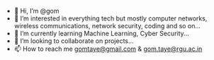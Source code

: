 - 👋 Hi, I’m @gom
- 👀 I’m interested in everything tech but mostly computer networks, wireless communications, network security, coding and so on...
- 🌱 I’m currently learning Machine Learning, Cyber Security...
- 💞️ I’m looking to collaborate on projects...
- 📫 How to reach me gomtaye@gmail.com & gom.taye@rgu.ac.in

<!---
gom/repo is a ✨ special ✨ repository because its `README.md` (this file) appears on your GitHub profile.
You can click the Preview link to take a look at your changes.
--->
